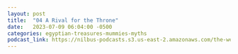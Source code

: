 ```yaml
---
layout: post
title:  "04 A Rival for the Throne"
date:   2023-07-09 06:04:00 -0500
categories: egyptian-treasures-mummies-myths
podcast_link: https://nilbus-podcasts.s3.us-east-2.amazonaws.com/the-well-trained-mind/Egyptian%20Treasures%20-%20Mummies%20&%20Myths/04%20A%20Rival%20for%20the%20Throne.mp3
---
```

